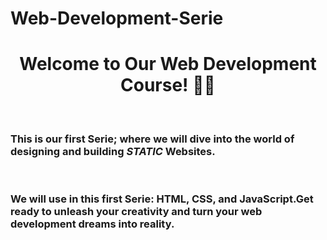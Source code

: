 # Web-Development-Serie
<h1 style="color:"red" align="center">Welcome to Our Web Development Course! 👋🌐</h1> 
<br>
<h3>This is our first Serie; where we will dive into the world of designing and building <strong><i>STATIC</i></strong> Websites. </h3>
<br>
<h3>We will use in this first Serie: HTML, CSS, and JavaScript.Get ready to unleash your creativity and turn your web development dreams into reality.</h3>


